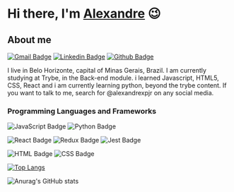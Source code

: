 # Hi there, I'm [Alexandre](alexandrexpjr.github.io) 😉

## About me

[![Gmail Badge](https://img.shields.io/badge/Gmail-D14836?style=for-the-badge&logo=gmail&logoColor=white)](alexandrexpj@gmail.com)
[![Linkedin Badge](https://img.shields.io/badge/LinkedIn-0077B5?style=for-the-badge&logo=linkedin&logoColor=white)](www.linkedin.com/in/alexandrepimenteljr
)
[![Github Badge](https://img.shields.io/badge/GitHub-100000?style=for-the-badge&logo=github&logoColor=white)](alexandrexpjr.github.io)

I live in Belo Horizonte, capital of Minas Gerais, Brazil. I am currently studying at Trybe, in the Back-end module. i learned Javascript, HTML5, CSS, React and i am currently learning python, beyond the trybe content. If you want to talk to me, search for @alexandrexpjr on any social media.

### Programming Languages and Frameworks

![JavaScript Badge](https://img.shields.io/badge/JavaScript-323330?style=for-the-badge&logo=javascript&logoColor=F7DF1E)
![Python Badge](https://img.shields.io/badge/Python-FFD43B?style=for-the-badge&logo=python&logoColor=darkgreen)

![React Badge](https://img.shields.io/badge/React-20232A?style=for-the-badge&logo=react&logoColor=61DAFB)
![Redux Badge](https://img.shields.io/badge/Redux-593D88?style=for-the-badge&logo=redux&logoColor=white)
![Jest Badge](	https://img.shields.io/badge/Jest-C21325?style=for-the-badge&logo=jest&logoColor=white)

![HTML Badge](https://img.shields.io/badge/HTML5-E34F26?style=for-the-badge&logo=html5&logoColor=white)
![CSS Badge](https://img.shields.io/badge/CSS3-1572B6?style=for-the-badge&logo=css3&logoColor=white)


[![Top Langs](https://github-readme-stats.vercel.app/api/top-langs/?username=alexandrexpjr&layout=compact)](https://github.com/anuraghazra/github-readme-stats)

![Anurag's GitHub stats](https://github-readme-stats.vercel.app/api?username=alexandrexpjr&show_icons=true&theme=radical)


